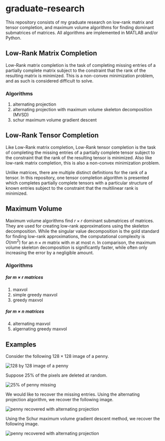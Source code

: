 # graduate-research

This repository consists of my graduate research on low-rank matrix and tensor completion, and maximum volume algorithms for finding dominant submatrices of matrices. All algorithms are implemented in MATLAB and/or Python.

## Low-Rank Matrix Completion

Low-Rank matrix completion is the task of completing missing entries of a partially complete matrix subject to the constraint that the rank of the resulting matrix is minimized. This is a non-convex minimization problem, and as such is considered difficult to solve.

### Algorithms
1. alternating projection
2. alternating projection with maximum volume skeleton decomposition (MVSD)
3. schur maximum volume gradient descent

## Low-Rank Tensor Completion

Like Low-Rank matrix completion, Low-Rank tensor completion is the task of completing the missing entries of a partially complete tensor subject to the constraint that the rank of the resulting tensor is minimized. Also like low-rank matrix completion, this is also a non-convex minimization problem.

Unlike matrices, there are multiple distinct definitions for the rank of a tensor. In this repository, one tensor completion algorithm is presented which completes partially complete tensors with a particular structure of known entries subject to the constraint that the multilinear rank is minimized.

## Maximum Volume

Maximum volume algorithms find $r \times r$ dominant submatrices of matrices. They are used for creating low-rank approximations using the skeleton decomposition. While the singular value decomposition is the gold standard for finding low-rank approximations, the computational complexity is $O(nm^2)$ for an $n \times m$ matrix with $m$ at most $n$. In comparison, the maximum volume skeleton decomposition is significantly faster, while often only increasing the error by a negligible amount.

### Algorithms
##### for $m \times r$ matrices
1. maxvol
2. simple greedy maxvol
3. greedy maxvol
##### for $m \times n$ matrices
4. alternating maxvol
5. algernating greedy maxvol

## Examples
Consider the following $128 \times 128$ image of a penny.

![128 by 128 image of a penny](https://raw.githubusercontent.com/KennethJAllen/graduate-research/main/images/penny.jpg)

Suppose 25% of the pixels are deleted at random.

![25% of penny missing](https://raw.githubusercontent.com/KennethJAllen/graduate-research/main/images/three_fourths_partial_penny.jpg)

We would like to recover the missing entries. Using the alternating projection algorithm, we recover the following image.

![penny recovered with alternating projection](https://raw.githubusercontent.com/KennethJAllen/graduate-research/main/images/alternating_projection_recovered_penny_rank18.jpg)

Using the Schur maximum volume gradient descent method, we recover the following image.

![penny recovered with alternating projection](https://raw.githubusercontent.com/KennethJAllen/graduate-research/main/images/maxvol_grad_descent_recovered_penny_rank_18.jpg)
